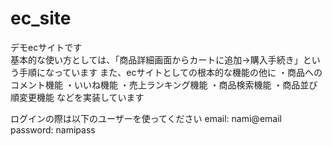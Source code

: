 # ec_site
デモecサイトです<br>
基本的な使い方としては、「商品詳細画面からカートに追加→購入手続き」という手順になっています
また、ecサイトとしての根本的な機能の他に
・商品へのコメント機能
・いいね機能
・売上ランキング機能
・商品検索機能
・商品並び順変更機能
などを実装しています

ログインの際は以下のユーザーを使ってください
email: nami@email
password: namipass
